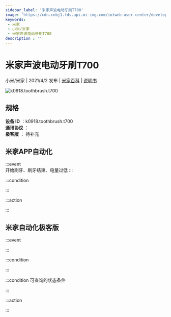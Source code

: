 ```yaml
---
sidebar_label: '米家声波电动牙刷T700'
image: 'https://cdn.cnbj1.fds.api.mi-img.com/iotweb-user-center/developer_1679047687652ampzi3sB.png?GalaxyAccessKeyId=AKVGLQWBOVIRQ3XLEW&Expires=9223372036854775807&Signature=c7Rz1GRgJc9hn2kRWWEFkIPNj24='
keywords: 
 - 米家
 - 小米/米家
 - 米家声波电动牙刷T700
description : ''
---
```

# 米家声波电动牙刷T700

小米/米家 | 2021/4/2 发布 | [米家百科](https://home.mi.com/webapp/content/baike/product/index.html?model=k0918.toothbrush.t700) | [说明书](https://home.mi.com/views/introduction.html?model=k0918.toothbrush.t700&region=cn)

![k0918.toothbrush.t700](https://cdn.cnbj1.fds.api.mi-img.com/iotweb-user-center/developer_1679047687652ampzi3sB.png?GalaxyAccessKeyId=AKVGLQWBOVIRQ3XLEW&Expires=9223372036854775807&Signature=c7Rz1GRgJc9hn2kRWWEFkIPNj24=)

## 规格  
> 
**设备 ID** ：k0918.toothbrush.t700  
**通讯协议** ：  
**极客版**  ： 待补充 


## 米家APP自动化  

:::event  
开始刷牙、刷牙结束、电量过低
:::

:::condition  

:::

:::action   

:::

## 米家自动化极客版  

:::event  

:::

:::condition  

:::

:::condition 可查询的状态条件  

:::

:::action  

:::

        

